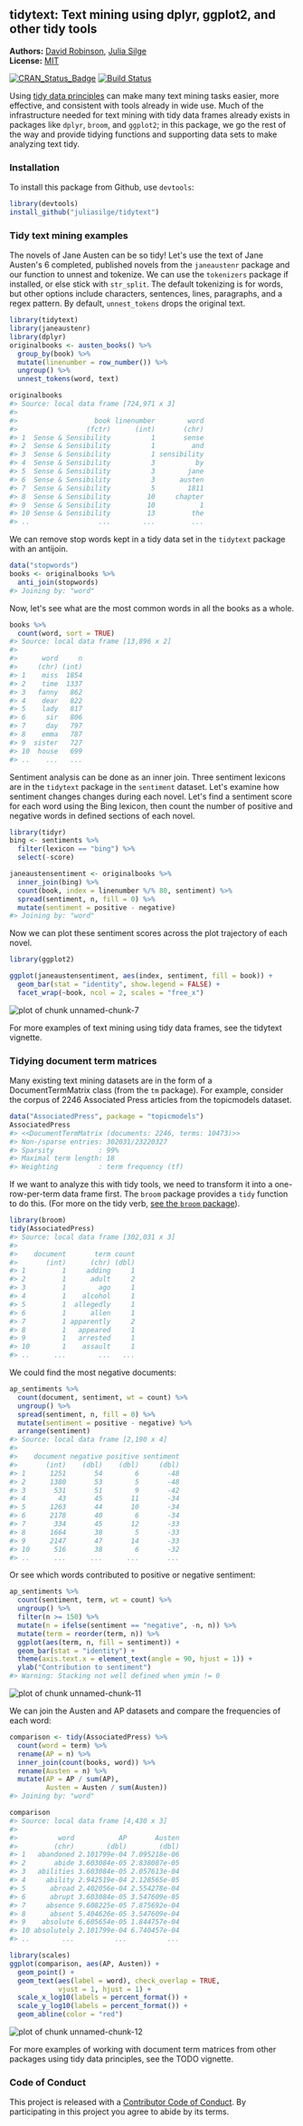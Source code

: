 <!-- README.md is generated from README.Rmd. Please edit that file -->

tidytext: Text mining using dplyr, ggplot2, and other tidy tools
---------------

**Authors:** [David Robinson](http://varianceexplained.org/), [Julia Silge](http://juliasilge.com/)<br>
**License:** [MIT](https://opensource.org/licenses/MIT)<br>

[![CRAN_Status_Badge](http://www.r-pkg.org/badges/version/tidytext)](https://cran.r-project.org/package=tidytext)
[![Build Status](https://travis-ci.org/juliasilge/tidytext.svg?branch=master)](https://travis-ci.org/juliasilge/tidytext)



Using [tidy data principles](https://www.jstatsoft.org/article/view/v059i10) can make many text mining tasks easier, more effective, and  consistent with tools already in wide use. Much of the infrastructure needed for text mining with tidy data frames already exists in packages like `dplyr`, `broom`, and `ggplot2`; in this package, we go the rest of the way and provide tidying functions and supporting data sets to make analyzing text tidy.

### Installation

To install this package from Github, use `devtools`:


```r
library(devtools)
install_github("juliasilge/tidytext")
```

### Tidy text mining examples

The novels of Jane Austen can be so tidy! Let's use the text of Jane Austen's 6 completed, published novels from the `janeaustenr` package and our function to unnest and tokenize. We can use the `tokenizers` package if installed, or else stick with `str_split`. The default tokenizing is for words, but other options include characters, sentences, lines, paragraphs, and a regex pattern. By default, `unnest_tokens` drops the original text.


```r
library(tidytext)
library(janeaustenr)
library(dplyr)
originalbooks <- austen_books() %>%
  group_by(book) %>%
  mutate(linenumber = row_number()) %>%
  ungroup() %>%
  unnest_tokens(word, text)

originalbooks
#> Source: local data frame [724,971 x 3]
#> 
#>                   book linenumber        word
#>                 (fctr)      (int)       (chr)
#> 1  Sense & Sensibility          1       sense
#> 2  Sense & Sensibility          1         and
#> 3  Sense & Sensibility          1 sensibility
#> 4  Sense & Sensibility          3          by
#> 5  Sense & Sensibility          3        jane
#> 6  Sense & Sensibility          3      austen
#> 7  Sense & Sensibility          5        1811
#> 8  Sense & Sensibility         10     chapter
#> 9  Sense & Sensibility         10           1
#> 10 Sense & Sensibility         13         the
#> ..                 ...        ...         ...
```

We can remove stop words kept in a tidy data set in the `tidytext` package with an antijoin.


```r
data("stopwords")
books <- originalbooks %>%
  anti_join(stopwords)
#> Joining by: "word"
```

Now, let's see what are the most common words in all the books as a whole.


```r
books %>%
  count(word, sort = TRUE) 
#> Source: local data frame [13,896 x 2]
#> 
#>      word     n
#>     (chr) (int)
#> 1    miss  1854
#> 2    time  1337
#> 3   fanny   862
#> 4    dear   822
#> 5    lady   817
#> 6     sir   806
#> 7     day   797
#> 8    emma   787
#> 9  sister   727
#> 10  house   699
#> ..    ...   ...
```

Sentiment analysis can be done as an inner join. Three sentiment lexicons are in the `tidytext` package in the `sentiment` dataset. Let's examine how sentiment changes changes during each novel. Let's find a sentiment score for each word using the Bing lexicon, then count the number of positive and negative words in defined sections of each novel.


```r
library(tidyr)
bing <- sentiments %>%
  filter(lexicon == "bing") %>%
  select(-score)

janeaustensentiment <- originalbooks %>%
  inner_join(bing) %>% 
  count(book, index = linenumber %/% 80, sentiment) %>% 
  spread(sentiment, n, fill = 0) %>% 
  mutate(sentiment = positive - negative)
#> Joining by: "word"
```

Now we can plot these sentiment scores across the plot trajectory of each novel.


```r
library(ggplot2)

ggplot(janeaustensentiment, aes(index, sentiment, fill = book)) +
  geom_bar(stat = "identity", show.legend = FALSE) +
  facet_wrap(~book, ncol = 2, scales = "free_x")
```

![plot of chunk unnamed-chunk-7](README-unnamed-chunk-7-1.png)

For more examples of text mining using tidy data frames, see the tidytext vignette.

### Tidying document term matrices

Many existing text mining datasets are in the form of a DocumentTermMatrix class (from the `tm` package). For example, consider the corpus of 2246 Associated Press articles from the topicmodels dataset.


```r
data("AssociatedPress", package = "topicmodels")
AssociatedPress
#> <<DocumentTermMatrix (documents: 2246, terms: 10473)>>
#> Non-/sparse entries: 302031/23220327
#> Sparsity           : 99%
#> Maximal term length: 18
#> Weighting          : term frequency (tf)
```

If we want to analyze this with tidy tools, we need to transform it into a one-row-per-term data frame first. The `broom` package provides a `tidy` function to do this. (For more on the tidy verb, [see the `broom` package](https://github.com/dgrtwo/broom)).


```r
library(broom)
tidy(AssociatedPress)
#> Source: local data frame [302,031 x 3]
#> 
#>    document       term count
#>       (int)      (chr) (dbl)
#> 1         1     adding     1
#> 2         1      adult     2
#> 3         1        ago     1
#> 4         1    alcohol     1
#> 5         1  allegedly     1
#> 6         1      allen     1
#> 7         1 apparently     2
#> 8         1   appeared     1
#> 9         1   arrested     1
#> 10        1    assault     1
#> ..      ...        ...   ...
```

We could find the most negative documents:


```r
ap_sentiments %>%
  count(document, sentiment, wt = count) %>%
  ungroup() %>%
  spread(sentiment, n, fill = 0) %>%
  mutate(sentiment = positive - negative) %>%
  arrange(sentiment)
#> Source: local data frame [2,190 x 4]
#> 
#>    document negative positive sentiment
#>       (int)    (dbl)    (dbl)     (dbl)
#> 1      1251       54        6       -48
#> 2      1380       53        5       -48
#> 3       531       51        9       -42
#> 4        43       45       11       -34
#> 5      1263       44       10       -34
#> 6      2178       40        6       -34
#> 7       334       45       12       -33
#> 8      1664       38        5       -33
#> 9      2147       47       14       -33
#> 10      516       38        6       -32
#> ..      ...      ...      ...       ...
```

Or see which words contributed to positive or negative sentiment:


```r
ap_sentiments %>%
  count(sentiment, term, wt = count) %>%
  ungroup() %>%
  filter(n >= 150) %>%
  mutate(n = ifelse(sentiment == "negative", -n, n)) %>%
  mutate(term = reorder(term, n)) %>%
  ggplot(aes(term, n, fill = sentiment)) +
  geom_bar(stat = "identity") +
  theme(axis.text.x = element_text(angle = 90, hjust = 1)) +
  ylab("Contribution to sentiment")
#> Warning: Stacking not well defined when ymin != 0
```

![plot of chunk unnamed-chunk-11](README-unnamed-chunk-11-1.png)

We can join the Austen and AP datasets and compare the frequencies of each word:


```r
comparison <- tidy(AssociatedPress) %>%
  count(word = term) %>%
  rename(AP = n) %>%
  inner_join(count(books, word)) %>%
  rename(Austen = n) %>%
  mutate(AP = AP / sum(AP),
         Austen = Austen / sum(Austen))
#> Joining by: "word"

comparison
#> Source: local data frame [4,430 x 3]
#> 
#>          word           AP       Austen
#>         (chr)        (dbl)        (dbl)
#> 1   abandoned 2.101799e-04 7.095218e-06
#> 2       abide 3.603084e-05 2.838087e-05
#> 3   abilities 3.603084e-05 2.057613e-04
#> 4     ability 2.942519e-04 2.128565e-05
#> 5      abroad 2.402056e-04 2.554278e-04
#> 6      abrupt 3.603084e-05 3.547609e-05
#> 7     absence 9.608225e-05 7.875692e-04
#> 8      absent 5.404626e-05 3.547609e-04
#> 9    absolute 6.605654e-05 1.844757e-04
#> 10 absolutely 2.101799e-04 6.740457e-04
#> ..        ...          ...          ...

library(scales)
ggplot(comparison, aes(AP, Austen)) +
  geom_point() +
  geom_text(aes(label = word), check_overlap = TRUE,
            vjust = 1, hjust = 1) +
  scale_x_log10(labels = percent_format()) +
  scale_y_log10(labels = percent_format()) +
  geom_abline(color = "red")
```

![plot of chunk unnamed-chunk-12](README-unnamed-chunk-12-1.png)

For more examples of working with document term matrices from other packages using tidy data principles, see the TODO vignette.

### Code of Conduct

This project is released with a [Contributor Code of Conduct](CONDUCT.md). By participating in this project you agree to abide by its terms.
